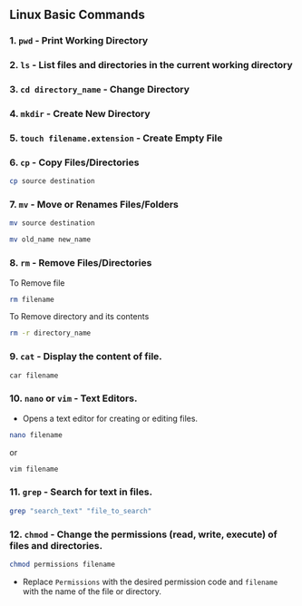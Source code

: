 ## Linux Basic Commands 

### 1. `pwd` - Print Working Directory

### 2. `ls` - List files and directories in the current working directory

### 3. `cd directory_name` - Change Directory

### 4. `mkdir` - Create New Directory

### 5. `touch filename.extension` - Create Empty File

### 6. `cp` - Copy Files/Directories

```bash 
cp source destination
```

### 7. `mv` - Move or Renames Files/Folders
```bash 
mv source destination
```
```bash 
mv old_name new_name
```

### 8. `rm` - Remove Files/Directories
To Remove file
```bash 
rm filename
```
To Remove directory and its contents
```bash 
rm -r directory_name
```

### 9. `cat` - Display the content of file.
```bash 
car filename
```

### 10. `nano` or `vim` - Text Editors.
* Opens a text editor for creating or editing files.

```bash 
nano filename 
```
or
```bash 
vim filename
```

### 11. `grep` - Search for text in files.
```bash 
grep "search_text" "file_to_search"
```

### 12. `chmod` - Change the permissions (read, write, execute) of files and directories.
```bash 
chmod permissions filename
```
* Replace `Permissions` with the desired permission code and `filename` with the name of the file or directory.